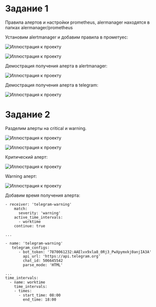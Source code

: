 # Задание 1

Правила алертов и настройки prometheus, alermanager находятся в папках alermanager/prometheus

Установим alertmanager и добавим правила в прометуес:

![Иллюстрация к проекту](https://github.com/randnull/sre-hw-9/blob/main/pods.png)

![Иллюстрация к проекту](https://github.com/randnull/sre-hw-9/blob/main/photos/prom1.png)

Демострация получения алерта в alertmanager:

![Иллюстрация к проекту](https://github.com/randnull/sre-hw-9/blob/main/photos/alertmanager.png)


Демострация получения алерта в telegram:

![Иллюстрация к проекту](https://github.com/randnull/sre-hw-9/blob/main/photos/telegram_warning.png)


# Задание 2 

Разделим алерты на critical и warning. 

![Иллюстрация к проекту](https://github.com/randnull/sre-hw-9/blob/main/photos/prom2.png)

![Иллюстрация к проекту](https://github.com/randnull/sre-hw-9/blob/main/photos/alert2.png)

Критический алерт:

![Иллюстрация к проекту](https://github.com/randnull/sre-hw-9/blob/main/photos/telegram_critical.png)

Warning алерт:

![Иллюстрация к проекту](https://github.com/randnull/sre-hw-9/blob/main/photos/telegram_warning.png)

Добавим время получения алерта:
```
- receiver: 'telegram-warning'
    match:
      severity: 'warning'
    active_time_intervals:
      - worktime
    continue: true

...
        
- name: 'telegram-warning'
   telegram_configs:
      - bot_token: '7870061232:AAElvx9xla8_0Rj3_PwXpymxkj0anjIA3A'
        api_url: 'https://api.telegram.org'
        chat_id: 506645542
        parse_mode: 'HTML'

...
time_intervals:
  - name: worktime
    time_intervals:
    - times:
      - start_time: 08:00
        end_time: 18:00
```
